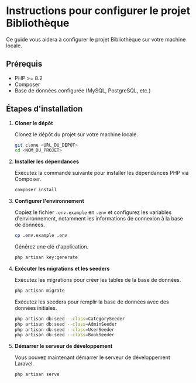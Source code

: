 

# Instructions pour configurer le projet Bibliothèque

Ce guide vous aidera à configurer le projet Bibliothèque sur votre machine locale.

## Prérequis

- PHP >= 8.2
- Composer
- Base de données configurée (MySQL, PostgreSQL, etc.)

## Étapes d'installation

1. **Cloner le dépôt**

   Clonez le dépôt du projet sur votre machine locale.

   ```bash
   git clone <URL_DU_DÉPÔT>
   cd <NOM_DU_PROJET>
   ```


2. **Installer les dépendances**

   Exécutez la commande suivante pour installer les dépendances PHP via Composer.

   ```bash
   composer install
   ```

3. **Configurer l'environnement**

   Copiez le fichier `.env.example` en `.env` et configurez les variables d'environnement, notamment les informations de connexion à la base de données.

   ```bash
   cp .env.example .env
   ```

   Générez une clé d'application.

   ```bash
   php artisan key:generate
   ```

4. **Exécuter les migrations et les seeders**

   Exécutez les migrations pour créer les tables de la base de données.

   ```bash
   php artisan migrate
   ```

   Exécutez les seeders pour remplir la base de données avec des données initiales.

   ```bash
   php artisan db:seed --class=CategorySeeder
   php artisan db:seed --class=AdminSeeder
   php artisan db:seed --class=UserSeeder
   php artisan db:seed --class=BookSeeder
   ```

5. **Démarrer le serveur de développement**

   Vous pouvez maintenant démarrer le serveur de développement Laravel.

   ```bash
   php artisan serve
   ```

